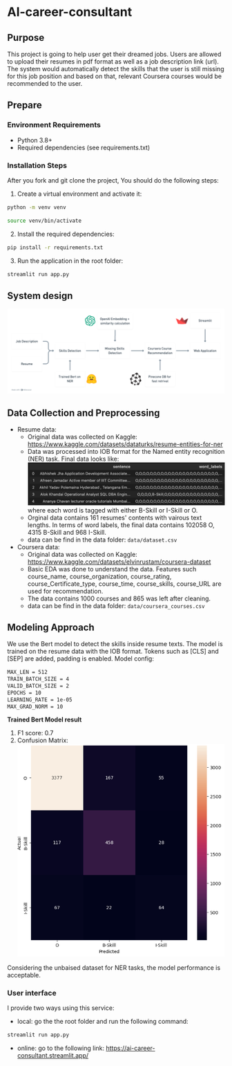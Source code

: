 # AI-career-consultant

## Purpose
This project is going to help user get their dreamed jobs. Users are allowed to upload their resumes in pdf format as well as a job description link (url). The system would automatically detect the skills that the user is still missing for this job position and based on that, relevant Coursera courses would be recommended to the user.

## Prepare
### Environment Requirements
- Python 3.8+
- Required dependencies (see requirements.txt)

### Installation Steps
After you fork and git clone the project, You should do the following steps:
1. Create a virtual environment and activate it:
```bash
python -m venv venv
```
```bash
source venv/bin/activate
```
2. Install the required dependencies:
```bash
pip install -r requirements.txt
```
3. Run the application in the root folder:
```bash
streamlit run app.py
```

## System design
![System design](./img/pipeline.png)

## Data Collection and Preprocessing
- Resume data:
    - Original data was collected on Kaggle: https://www.kaggle.com/datasets/dataturks/resume-entities-for-ner
    - Data was processed into IOB format for the Named entity recognition (NER) task. Final data looks like:
    ![data sample](./img/bert-data-sample.png)
    where each word is tagged with either B-Skill or I-Skill or O.
    - Orginal data contains 161 resumes' contents with vairous text lengths. In terms of word labels, the final data contains 102058 O, 4315 B-Skill and 968 I-Skill.
    - data can be find in the data folder: `data/dataset.csv`
- Coursera data:
    - Original data was collected on Kaggle: https://www.kaggle.com/datasets/elvinrustam/coursera-dataset
    - Basic EDA was done to understand the data. Features such course_name, course_organization, course_rating, course_Certificate_type, course_time, course_skills, course_URL are used for recommendation.
    - The data contains 1000 courses and 865 was left after cleaning.
    - data can be find in the data folder: `data/coursera_courses.csv`

## Modeling Approach
We use the Bert model to detect the skills inside resume texts. The model is trained on the resume data with the IOB format. Tokens such as [CLS] and [SEP] are added, padding is enabled. Model config:
```
MAX_LEN = 512
TRAIN_BATCH_SIZE = 4
VALID_BATCH_SIZE = 2
EPOCHS = 10
LEARNING_RATE = 1e-05
MAX_GRAD_NORM = 10
```

**Trained Bert Model result**
1. F1 score: 0.7
2. Confusion Matrix:
![confusion matrix](./img/model-result.png)

Considering the unbaised dataset for NER tasks, the model performance is acceptable.

### User interface
I provide two ways using this service:
- local: go the the root folder and run the following command:
```bash
streamlit run app.py
```
- online: go to the following link: https://ai-career-consultant.streamlit.app/

